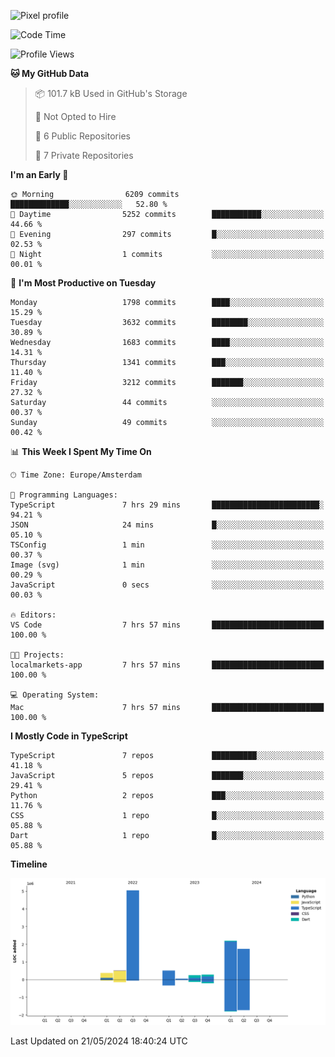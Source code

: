 ![Pixel profile](https://pixel-profile.vercel.app/api/github-stats?username=Atchferox&screen_effect=true&theme=rainbow
)


<!--START_SECTION:waka-->
![Code Time](http://img.shields.io/badge/Code%20Time-385%20hrs%2019%20mins-blue)

![Profile Views](http://img.shields.io/badge/Profile%20Views-1-blue)

**🐱 My GitHub Data** 

> 📦 101.7 kB Used in GitHub's Storage 
 > 
> 🚫 Not Opted to Hire
 > 
> 📜 6 Public Repositories 
 > 
> 🔑 7 Private Repositories 
 > 
**I'm an Early 🐤** 

```text
🌞 Morning                6209 commits        █████████████░░░░░░░░░░░░   52.80 % 
🌆 Daytime                5252 commits        ███████████░░░░░░░░░░░░░░   44.66 % 
🌃 Evening                297 commits         █░░░░░░░░░░░░░░░░░░░░░░░░   02.53 % 
🌙 Night                  1 commits           ░░░░░░░░░░░░░░░░░░░░░░░░░   00.01 % 
```
📅 **I'm Most Productive on Tuesday** 

```text
Monday                   1798 commits        ████░░░░░░░░░░░░░░░░░░░░░   15.29 % 
Tuesday                  3632 commits        ████████░░░░░░░░░░░░░░░░░   30.89 % 
Wednesday                1683 commits        ████░░░░░░░░░░░░░░░░░░░░░   14.31 % 
Thursday                 1341 commits        ███░░░░░░░░░░░░░░░░░░░░░░   11.40 % 
Friday                   3212 commits        ███████░░░░░░░░░░░░░░░░░░   27.32 % 
Saturday                 44 commits          ░░░░░░░░░░░░░░░░░░░░░░░░░   00.37 % 
Sunday                   49 commits          ░░░░░░░░░░░░░░░░░░░░░░░░░   00.42 % 
```


📊 **This Week I Spent My Time On** 

```text
🕑︎ Time Zone: Europe/Amsterdam

💬 Programming Languages: 
TypeScript               7 hrs 29 mins       ████████████████████████░   94.21 % 
JSON                     24 mins             █░░░░░░░░░░░░░░░░░░░░░░░░   05.10 % 
TSConfig                 1 min               ░░░░░░░░░░░░░░░░░░░░░░░░░   00.37 % 
Image (svg)              1 min               ░░░░░░░░░░░░░░░░░░░░░░░░░   00.29 % 
JavaScript               0 secs              ░░░░░░░░░░░░░░░░░░░░░░░░░   00.03 % 

🔥 Editors: 
VS Code                  7 hrs 57 mins       █████████████████████████   100.00 % 

🐱‍💻 Projects: 
localmarkets-app         7 hrs 57 mins       █████████████████████████   100.00 % 

💻 Operating System: 
Mac                      7 hrs 57 mins       █████████████████████████   100.00 % 
```

**I Mostly Code in TypeScript** 

```text
TypeScript               7 repos             ██████████░░░░░░░░░░░░░░░   41.18 % 
JavaScript               5 repos             ███████░░░░░░░░░░░░░░░░░░   29.41 % 
Python                   2 repos             ███░░░░░░░░░░░░░░░░░░░░░░   11.76 % 
CSS                      1 repo              █░░░░░░░░░░░░░░░░░░░░░░░░   05.88 % 
Dart                     1 repo              █░░░░░░░░░░░░░░░░░░░░░░░░   05.88 % 
```



**Timeline**

![Lines of Code chart](https://raw.githubusercontent.com/Atchferox/Atchferox/main/assets/bar_graph.png)


 Last Updated on 21/05/2024 18:40:24 UTC
<!--END_SECTION:waka-->
